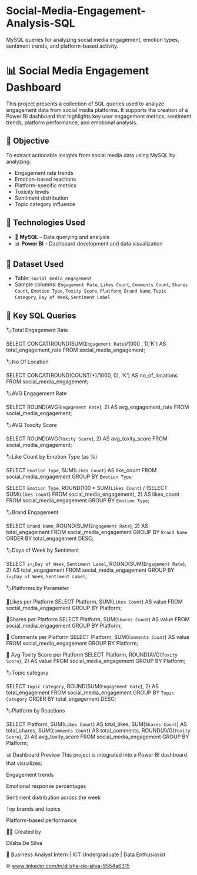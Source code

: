 # Social-Media-Engagement-Analysis-SQL
MySQL queries for analyzing social media engagement, emotion types, sentiment trends, and platform-based activity.
# 📊 Social Media Engagement Dashboard

This project presents a collection of SQL queries used to analyze engagement data from social media platforms. It supports the creation of a Power BI dashboard that highlights key user engagement metrics, sentiment trends, platform performance, and emotional analysis.

## 🎯 Objective

To extract actionable insights from social media data using MySQL by analyzing:
- Engagement rate trends
- Emotion-based reactions
- Platform-specific metrics
- Toxicity levels
- Sentiment distribution
- Topic category influence

## 🧰 Technologies Used
- 💾 **MySQL** – Data querying and analysis
- 📊 **Power BI** – Dashboard development and data visualization

## 📁 Dataset Used
- Table: `social_media_engagement`
- Sample columns: `Engagement Rate`, `Likes Count`, `Comments Count`, `Shares Count`, `Emotion Type`, `Toxity Score`, `Platform`, `Brand Name`, `Topic Category`, `Day of Week`, `Sentiment Label`

## 📝 Key SQL Queries

🏷️Total Engagement Rate 

SELECT 
    CONCAT(ROUND(SUM(`Engagement Rate`)/1000 , 1),'K') AS total_engagement_rate
FROM social_media_engagement; 

🏷️No Of Location 

SELECT 
    CONCAT(ROUND(COUNT(*)/1000, 0), 'K') AS no_of_locations
FROM social_media_engagement;

🏷️AVG Engagement Rate 

SELECT 
    ROUND(AVG(`Engagement Rate`), 2) AS avg_engagement_rate
FROM social_media_engagement;

🏷️AVG Toxcity Score 

SELECT 
    ROUND(AVG(`Toxity Score`), 2) AS avg_toxity_score
FROM social_media_engagement;

🏷️Like Count by Emotion Type (as %) 

SELECT `Emotion Type`, 
    SUM(`Likes Count`) AS like_count
FROM social_media_engagement
GROUP BY `Emotion Type`;

SELECT `Emotion Type`, 
    ROUND(100 * SUM(`Likes Count`) / (SELECT SUM(`Likes Count`) FROM social_media_engagement), 2) AS likes_count
FROM social_media_engagement
GROUP BY `Emotion Type`;

🏷️Brand Engagement

SELECT 
    `Brand Name`, 
    ROUND(SUM(`Engagement Rate`), 2) AS total_engagement
FROM social_media_engagement
GROUP BY `Brand Name`
ORDER BY total_engagement DESC;

🏷️Days of Week by Sentiment 

SELECT 
    `ï»¿Day of Week`, 
    `Sentiment Label`, 
    ROUND(SUM(`Engagement Rate`), 2) AS total_engagement
FROM social_media_engagement
GROUP BY `ï»¿Day of Week`, `Sentiment Label`;

🏷️Platforms by Parameter 

📱Likes per Platform
SELECT Platform, SUM(`Likes Count`) AS value FROM social_media_engagement GROUP BY Platform;

📱Shares per Platform
SELECT Platform, SUM(`Shares Count`) AS value FROM social_media_engagement GROUP BY Platform;

📱 Comments per Platform
SELECT Platform, SUM(`Comments Count`) AS value FROM social_media_engagement GROUP BY Platform;

📱 Avg Toxity Score per Platform
SELECT Platform, ROUND(AVG(`Toxity Score`), 2) AS value FROM social_media_engagement GROUP BY Platform;

🏷️Topic category 

SELECT 
    `Topic Category`, 
    ROUND(SUM(`Engagement Rate`), 2) AS total_engagement
FROM social_media_engagement
GROUP BY `Topic Category`
ORDER BY total_engagement DESC;


🏷️Platform by Reactions  

SELECT 
    Platform,
    SUM(`Likes Count`) AS total_likes,
    SUM(`Shares Count`) AS total_shares,
    SUM(`Comments Count`) AS total_comments,
    ROUND(AVG(`Toxity Score`), 2) AS avg_toxity_score
FROM social_media_engagement
GROUP BY Platform;

📊 Dashboard Preview
This project is integrated into a Power BI dashboard that visualizes:

Engagement trends

Emotional response percentages

Sentiment distribution across the week

Top brands and topics

Platform-based performance


👩‍💻 Created by

Dilsha De Silva

📍 Business Analyst Intern | ICT Undergraduate | Data Enthusiasist

🌐 www.linkedin.com/in/dilsha-de-silva-9554a6315
